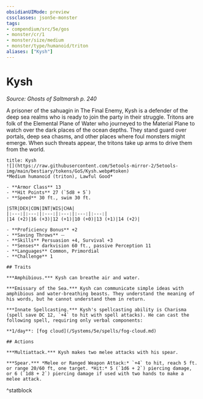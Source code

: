 ```yaml
---
obsidianUIMode: preview
cssclasses: json5e-monster
tags:
- compendium/src/5e/gos
- monster/cr/1
- monster/size/medium
- monster/type/humanoid/triton
aliases: ["Kysh"]
---
```

# Kysh
*Source: Ghosts of Saltmarsh p. 240*  

A prisoner of the sahuagin in The Final Enemy, Kysh is a defender of the deep sea realms who is ready to join the party in their struggle. Tritons are folk of the Elemental Plane of Water who journeyed to the Material Plane to watch over the dark places of the ocean depths. They stand guard over portals, deep sea chasms, and other places where foul monsters might emerge. When such threats appear, the tritons take up arms to drive them from the world.

```ad-statblock
title: Kysh
![](https://raw.githubusercontent.com/5etools-mirror-2/5etools-img/main/bestiary/tokens/GoS/Kysh.webp#token)
*Medium humanoid (triton), Lawful Good*

- **Armor Class** 13
- **Hit Points** 27 (`5d8 + 5`)
- **Speed** 30 ft., swim 30 ft.

|STR|DEX|CON|INT|WIS|CHA|
|:---:|:---:|:---:|:---:|:---:|:---:|
|14 (+2)|16 (+3)|12 (+1)|10 (+0)|13 (+1)|14 (+2)|

- **Proficiency Bonus** +2
- **Saving Throws** ⏤
- **Skills** Persuasion +4, Survival +3
- **Senses** darkvision 60 ft., passive Perception 11
- **Languages** Common, Primordial
- **Challenge** 1

## Traits

***Amphibious.*** Kysh can breathe air and water.

***Emissary of the Sea.*** Kysh can communicate simple ideas with amphibious and water-breathing beasts. They understand the meaning of his words, but he cannot understand them in return.

***Innate Spellcasting.*** Kysh's spellcasting ability is Charisma (spell save DC 12, `+4` to hit with spell attacks). He can cast the following spell, requiring only verbal components:

**1/day**: [fog cloud](/Systems/5e/spells/fog-cloud.md)

## Actions

***Multiattack.*** Kysh makes two melee attacks with his spear.

***Spear.*** *Melee or Ranged Weapon Attack:* `+4` to hit, reach 5 ft. or range 20/60 ft, one target. *Hit:* 5 (`1d6 + 2`) piercing damage, or 6 (`1d8 + 2`) piercing damage if used with two hands to make a melee attack.
```
^statblock